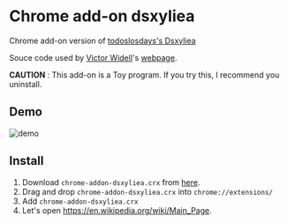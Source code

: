 # Chrome add-on dsxyliea

Chrome add-on version of [todoslosdays's Dsxyliea](http://geon.github.io/programming/2016/03/03/dsxyliea)

Souce code used by [Victor Widell](https://github.com/geon)'s 
[webpage](http://geon.github.io/programming/2016/03/03/dsxyliea). 

**CAUTION** : This add-on is a Toy program. If you try this, I recommend you uninstall.

## Demo

![demo](https://user-images.githubusercontent.com/17570265/30365411-a19755a2-98a2-11e7-9469-4a3726d8ce4d.gif)

## Install

1. Download `chrome-addon-dsxyliea.crx` from [here](https://github.com/akimach/chrome-addon-dsxyliea/raw/master/chrome-addon-dsxyliea.crx).
2. Drag and drop `chrome-addon-dsxyliea.crx` into `chrome://extensions/`
3. Add `chrome-addon-dsxyliea.crx`
4. Let's open https://en.wikipedia.org/wiki/Main_Page.
